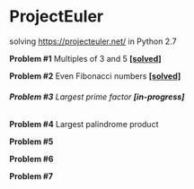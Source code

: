 # ProjectEuler
solving https://projecteuler.net/ in Python 2.7

**Problem #1** Multiples of 3 and 5 [**[solved]**](Problem1.py)

**Problem #2** Even Fibonacci numbers  [**[solved]**](Problem2.py)

###### **Problem #3** Largest prime factor **[in-progress]**

**Problem #4** Largest palindrome product

**Problem #5** 

**Problem #6** 

**Problem #7** 
